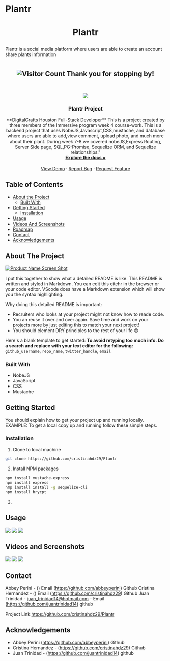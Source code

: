 # Plantr
# <p align="center">Plantr
Plantr is a social media platform where users are able to create an account share plants information</p>

<!--
*** Reuse this template to avoid retyping. Do a search and replace for the following that relate to you:
*** github_username, repo_name, twitter_handle, email
-->

<!-- PROJECT SHIELDS -->
<!--
*** I'm using markdown "reference style" links for readability.
*** Reference links are enclosed in brackets [ ] instead of parentheses ( ).
*** See the bottom of this document for the declaration of the reference variables along with a few blank ones just needing content
*** for contributors-url, forks-url, etc. This is an optional, concise syntax you may use. Your editor may have an extension availabale. VSCode does for sure. You can add badges like ordinary snippets by pressing a few keys.
*** https://www.markdownguide.org/basic-syntax/#reference-style-links
-->
# <h2 align="center">![Visitor Count](https://profile-counter.glitch.me/{NathanNOSudo}/count.svg) Thank you for stopping by!


<!-- PROJECT LOGO -->
<br />
<p align="center">
  <a href="https://github.com/crisitinadz29/Plantr">
    <img src="PlantrLogo.png">
  </a>

  <h3 align="center">Plantr Project</h3><!-- YOUR_TITLE-->
    
  <p align="center"><!-- YOUR_SHORT_DESCRIPTION -->
**DigitalCrafts Houston Full-Stack Developer** This is a project created by three members of the Immersive program week 4 course-work. This is a backend project that uses NobeJS,Javascript,CSS,mustache, and database where users are able to add,view comment, upload photo, and much more about their plant. During week 7-8 we covered nobeJS,Express Routing, Server Side page, SQL,PG-Promise, Sequelize ORM, and Sequelize relationships."
    <br />
    <a href="https://github.com/cristinahdz29/Plantr"><strong>Explore the docs »</strong></a>
    <br />
    <br />
    <a href="https://github.com/cristinahdz29/Plantr">View Demo</a>
    ·
    <a href="https://github.com/cristinahdz29/Plantr">Report Bug</a>
    ·
    <a href="https://github.com/cristinahdz29/Plantr">Request Feature</a>
  </p>
</p>



<!-- TABLE OF CONTENTS -->
## Table of Contents

* [About the Project](#about-the-project)
  * [Built With](#built-with)
* [Getting Started](#getting-started)
  * [Installation](#installation)
* [Usage](#usage)
* [Videos And Screenshots](#videos-and-screenshots)
* [Roadmap](#roadmap)
* [Contact](#contact)
* [Acknowledgements](#acknowledgements)



<!-- ABOUT THE PROJECT -->
## About The Project

[![Product Name Screen Shot][product-screenshot]](https://example.com)

I put this together to show what a detailed README is like. This README is written and styled in Markdown.  You can edit this eitehr in the browser or your code editor. VScode does have a Markdown extension which will show you the syntax highlighting.

Why doing this detailed README is important:
* Recruiters who looks at your project might not know how to reade code.
* You an reuse it over and over again. Save time and work on your projects more by just editing this to match your next project!
* You should element DRY principles to the rest of your life :smile:


Here's a blank template to get started:
**To avoid retyping too much info. Do a search and replace with your text editor for the following:**
`github_username`, `repo_name`, `twitter_handle`, `email`


### Built With
* NobeJS
* JavaScript
* CSS
* Mustache


<!-- GETTING STARTED -->
## Getting Started
You should explain how to get your project up and running locally. EXAMPLE: To get a local copy up and running follow these simple steps.


### Installation

1. Clone to local machine
```sh
git clone https://github.com/cristinahdz29/Plantr
```
2. Install NPM packages
```sh
npm install mustache-express
npm install express
nmp install install -g sequelize-cli
npm install brycpt

```
3. 


<!-- USAGE EXAMPLES -->
## Usage

<img src="code1">
<img src="code 2">
<img src="code3">

## Videos and Screenshots

<img src="code1">
<img src="code 2">
<img src="code3">


<!-- CONTACT -->
## Contact


Abbey Perini - () Email (https://github.com/abbeyperini) Github
Cristina Hernandez - () Email (https://github.com/cristinahdz29) Github
Juan Trinidad - juan_trinidad14@hotmail.com - Email (https://github.com/juantrinidad14) github



Project Link:https://github.com/cristinahdz29/Plantr




<!-- ACKNOWLEDGEMENTS -->
## Acknowledgements
 
 * Abbey Perini (https://github.com/abbeyperini) Github
 * Cristina Hernandez - (https://github.com/cristinahdz29) Github
 * Juan Trinidad - (https://github.com/juantrinidad14) github





<!-- MARKDOWN LINKS & IMAGES -->
<!-- https://www.markdownguide.org/basic-syntax/#reference-style-links -->
[contributors-shield]: https://img.shields.io/github/contributors/github_username/repo.svg?style=flat-square
[contributors-url]: https://github.com/github_username/repo/graphs/contributors
[forks-shield]: https://img.shields.io/github/forks/github_username/repo.svg?style=flat-square
[forks-url]: https://github.com/github_username/repo/network/members
[stars-shield]: https://img.shields.io/github/stars/github_username/repo.svg?style=flat-square
[stars-url]: https://github.com/github_username/repo/stargazers
[issues-shield]: https://img.shields.io/github/issues/github_username/repo.svg?style=flat-square
[issues-url]: https://github.com/github_username/repo/issues
[license-shield]: https://img.shields.io/github/license/github_username/repo.svg?style=flat-square
[license-url]: https://github.com/github_username/repo/blob/master/LICENSE.txt
[linkedin-shield]: https://img.shields.io/badge/-LinkedIn-black.svg?style=flat-square&logo=linkedin&colorB=555
[linkedin-url]: https://linkedin.com/in/github_username
[product-screenshot]: images/screenshot.png

